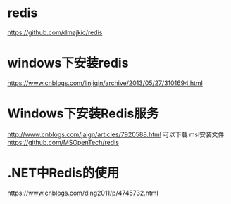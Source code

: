# redis
https://github.com/dmajkic/redis

# windows下安装redis
https://www.cnblogs.com/linjiqin/archive/2013/05/27/3101694.html

# Windows下安装Redis服务
http://www.cnblogs.com/jaign/articles/7920588.html
可以下载 msi安装文件 https://github.com/MSOpenTech/redis

# .NET中Redis的使用
https://www.cnblogs.com/ding2011/p/4745732.html 
